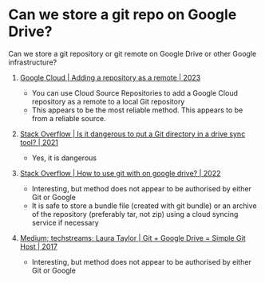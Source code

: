 # Can we store a git repo on Google Drive?

Can we store a git repository or git remote on Google Drive or other Google infrastructure?

1. [Google Cloud | Adding a repository as a remote | 2023](https://cloud.google.com/source-repositories/docs/adding-repositories-as-remotes)
   - You can use Cloud Source Repositories to add a Google Cloud repository as a remote to a local Git repository
   - This appears to be the most reliable method. This appears to be from a reliable source.

1. [Stack Overflow | Is it dangerous to put a Git directory in a drive sync tool? | 2021](https://stackoverflow.com/questions/69056041/is-it-dangerous-to-put-a-git-directory-in-a-drive-sync-tool)
   - Yes, it is dangerous

1. [Stack Overflow | How to use git with on google drive? | 2022](https://stackoverflow.com/questions/73886131/how-to-use-git-with-on-google-drive)
   - Interesting, but method does not appear to be authorised by either Git or Google
   - It is safe to store a bundle file (created with git bundle) or an archive of the repository (preferably tar, not zip)
     using a cloud syncing service if necessary

1. [Medium; techstreams; Laura Taylor | Git + Google Drive = Simple Git Host | 2017](https://techstreams.medium.com/git-google-drive-simple-git-host-3a84db4fc1fd)
   - Interesting, but method does not appear to be authorised by either Git or Google

